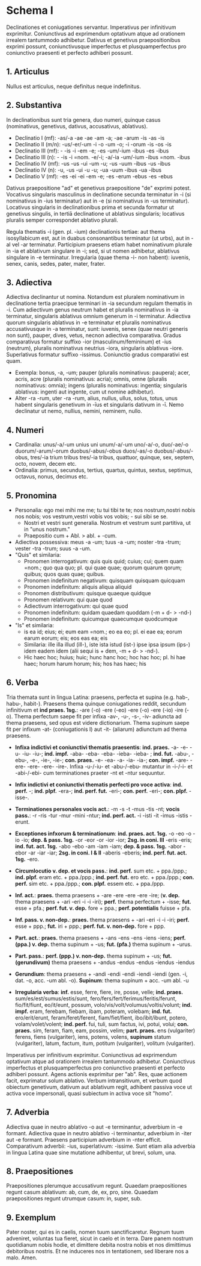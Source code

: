 # Schema I

Declinationes et coniugationes servantur. Imperativus per infinitivum exprimitur. Coniunctivus ad exprimendum optativum atque ad orationem irrealem tantummodo adhibetur. Dativus et genetivus praepositionibus exprimi possunt, coniunctivusque imperfectus et plusquamperfectus pro coniunctivo praesenti et perfecto adhiberi possunt.

## 1. Articulus

Nullus est articulus, neque definitus neque indefinitus.

## 2. Substantiva

In declinationibus sunt tria genera, duo numeri, quinque casus (nominativus, genetivus, dativus, accusativus, ablativus).

- Declinatio I (mf): -as/-a -ae -ae -am -a; -ae -arum -is -as -is
- Declinatio II (m/n): -us/-er/-um -i -o -um -o; -i -orum -is -os -is
- Declinatio III (mf): - -is -i -em -e; -es -um/-ium -ibus -es -ibus
- Declinatio III (n): - -is -i =nom. -e/-i; -a/-ia -um/-ium -ibus =nom. -ibus
- Declinatio IV (mf): -us -us -ui -um -u; -us -uum -ibus -us -ibus
- Declinatio IV (n): -u, -us -ui -u -u; -ua -uum -ibus -ua -ibus
- Declinatio V (mf): -es -ei -ei -em -e; -es -erum -ebus -es -ebus

Dativus praepositione "ad" et genetivus praepositione "de" exprimi potest. Vocativus singularis masculinus in declinatione secunda terminatur in -i (si nominativus in -ius terminatur) aut in -e (si nominativus in -us terminatur). Locativus singularis in declinationibus prima et secunda formatur ut genetivus singulis, in tertiā declinatione ut ablativus singularis; locativus pluralis semper correspondet ablativo plurali.

Regula thematis -i (gen. pl. -ium) declinationis tertiae: aut thema isosyllabicum est, aut in duabus consonantibus terminatur (ut urbs), aut in -al vel -ar terminatur. Participium praesens etiam habet nominativum plurale in -ia et ablativum singulare in -i; sed, si ut nomen adhibetur, ablativus singulare in -e terminatur. Irregularia (quae thema -i- non habent): iuvenis, senex, canis, sedes, pater, mater, frater.

## 3. Adiectiva

Adiectiva declinantur ut nomina. Notandum est pluralem nominativum in declinatione tertia praecipue terminari in -ia secundum regulam thematis in -i. Cum adiectivum genus neutrum habet et pluralis nominativus in -ia terminatur, singularis ablativus omnium generum in -i terminatur. Adiectiva quorum singularis ablativus in -e terminatur et pluralis nominativus accusativusque in -a terminatur, sunt: iuvenis, senex (quae neutri generis non sunt), pauper, dives, vetus, necnon adiectiva comparativa. Gradus comparativus formatur suffixo -ior (masculinum/femininum) et -ius (neutrum), pluralis nominativus neutrius -iora, singularis ablativus -iore. Superlativus formatur suffixo -issimus. Coniunctio gradus comparativi est quam.

- Exempla: bonus, -a, -um; pauper (pluralis nominativus: paupera); acer, acris, acre (pluralis nominativus: acria); omnis, omne (pluralis nominativus: omnia); ingens (pluralis nominativus: ingentia; singularis ablativus: ingenti aut ingente, cum ut nomine adhibetur).
- Alter -ra -rum, uter -ra -rum, alius, nullus, ullus, solus, totus, unus habent  singularis genetivum in -īus et singularis dativum in -ī. Nemo declinatur ut nemo, nullius, nemini, neminem, nullo.
  
## 4. Numeri

- Cardinalia: unus/-a/-um unius uni unum/-a/-um uno/-a/-o, duo/-ae/-o duorum/-arum/-orum duobus/-abus/-obus duos/-as/-o duobus/-abus/-obus, tres/-ia trium tribus tres/-ia tribus, quattuor, quinque, sex, septem, octo, novem, decem etc. 
- Ordinalia: primus, secundus, tertius, quartus, quintus, sextus, septimus, octavus, nonus, decimus etc.

## 5. Pronomina

- Personalia: ego mei mihi me me; tu tui tibi te te; nos nostrum,nostri nobis nos nobis; vos vestrum,vestri vobis vos vobis; - sui sibi se se.
	- Nostri et vestri sunt generalia. Nostrum et vestrum sunt partitiva, ut in "unus nostrum."
	- Praepositio cum + Abl. > abl. + -cum. 
- Adiectiva possessiva: meus -a -um; tuus -a -um; noster -tra -trum; vester -tra -trum; suus -a -um.
- "Quis" et similaria:
	- Pronomen interrogativum: quis quis quid; cuius; cui; quem quam =nom.; quo qua quo; pl. qui quae quae; quorum quarum qorum; quibus; quos quas quae; quibus.
	- Pronomen indefinitum negativum: quisquam quisquam quicquam
	- Pronomen indefinitum: aliquis aliqua aliquid
	- Pronomen distributivum: quisque quaeque quidque
	- Pronomen relativum: qui quae quod
	- Adiectivum interrogativum: qui quae quod
	- Pronomen indefinitum: quidam quaedam quoddam (-m + d- > -nd-)
	- Pronomen indefinitum: quicumque quaecumque quodcumque
- "Is" et similaria: 
	- is ea id; eius; ei; eum eam =nom.; eo ea eo; pl. ei eae ea; eorum earum eorum; eis; eos eas ea; eis
	- Similaria: ille illa illud (ill-), iste ista istud (ist-) ipse ipsa ipsum (ips-) idem eadem idem (alii sequi is + dem, -m + d- > -nd-).
	- Hic haec hoc; huius; huic; hunc hanc hoc; hoc hac hoc; pl. hi hae haec; horum harum horum; his; hos has haec; his

## 6. Verba

Tria themata sunt in lingua Latina: praesens, perfecta et supina (e.g. hab-, habu-, habit-). Praesens thema quinque coniugationes reddit, secundum infinitivum et **ind praes. 1sg.**: -are (-o) -ere (-eo) -ere (-o) -ere (-io) -ire (-o). Thema perfectum saepe fit per infixa -av-, -u-, -s-, -iv- adiuncta ad thema praesens, sed opus est videre dictionarium. Thema supinum saepe fit per infixum -at- (coniugationis I) aut -it- (aliarum) adiunctum ad thema praesens. 

- **Infixa indictivi et coniunctivi thematis praesentis**: **ind. praes.** -a- -e- -u- -iu- -iu-; **ind. impf.** -aba- -eba- -eba- -ieba- -ieba- ; **ind. fut.** -abu-, -ebu-, -e-, -ie-, -ie-; **con. praes.**  -e- -ea- -a- -ia- -ia-; **con. impf.** -are- -ere- -ere- -ere- -ire-. Infixa -u-/-iu- et -abu-/-ebu- mutantur in -i-/-i- et -abi-/-ebi- cum terminationes praeter -nt et -ntur sequuntur. 

- **Infix indictivi et coniunctivi thematis perfecti pro voce activa**: **ind. perf.** -; **ind. plpf.** -era-; **ind. perf. fut.** -eri-; **con. perf.** -eri-; **con. plpf.** -isse-.

- **Terminationes personales vocis act.**: -m -s -t -mus -tis -nt; **vocis pass.**: -r -ris -tur -mur -mini -ntur; **ind. perf. act.** -i -isti -it -imus -istis -erunt.

- **Exceptiones infxorum & terminationum**: **ind. praes. act. 1sg.** -o -eo -o -io -io; **dep. & pass. 1sg.** -or -eor -or -ior -ior; **2sg. in coni. III** -eris -eris; **ind. fut. act. 1sg.** -abo -ebo -am -iam -iam; **dep. & pass. 1sg.** -abor -ebor -ar -iar -iar; **2sg. in coni. I & II** -aberis -eberis; **ind. perf. fut. act. 1sg.** -ero.

- **Circumlocutio v. dep. et vocis pass.**: **ind. perf.** sum etc. + ppa./ppp.; **ind. plpf.** eram etc. + ppa./ppp.; **ind. perf. fut.** ero etc. + ppa./ppp.; **con. perf.** sim etc. + ppa./ppp.; **con. plpf.** essem etc. + ppa./ppp.

- **Inf. act.**: **praes.** thema praesens + -are -ere -ere -ere -ire; (**v. dep.** thema praesens + -ari -eri -i -i -iri); **perf.** thema perfectum + -isse; **fut.** esse + pfa.; **perf. fut. v. dep.** fore + ppa.; **perf. potentialis** fuisse + pfa.

- **Inf. pass. v. non-dep.**: **praes.** thema praesens + -ari -eri -i -i -iri; **perf.** esse + ppp.; **fut.** iri + ppp.; **perf. fut. v. non-dep.** fore + ppp.

- **Part. act.**: **praes.** thema praesens + -ans -ens -ens -iens -iens; **perf. (ppa.) v. dep.** thema supinum + -us; **fut. (pfa.)** thema supinum + -urus.

- **Part. pass.**: **perf. (ppp.) v. non-dep.** thema supinum + -us; **fut. (gerundivum)** thema praesens + -andus -endus -endus -iendus -iendus

- **Gerundium**: thema praesens + -andi -endi -endi -iendi -iendi (gen. -i, dat. -o, acc. -um abl. -o). **Supinum**: thema supinum + acc. -um abl. -u

- **Irregularia verba**: **inf.** esse, ferre, fiere, ire, posse, velle; **ind. praes.** sum/es/est/sumus/estis/sunt, fero/fers/fert/ferimus/feritis/ferunt, fio/fit/fiunt, eo/it/eunt, possum, volo/vis/volt/volumus/voltis/volunt; **ind. impf.** eram, ferebam, fiebam, ibam, poteram, volebam; **ind. fut.** ero/erit/erunt, feram/feret/ferent, fiam/fiet/fient, ibo/ibit/ibunt, potero, volam/volet/volent; **ind. perf.** fui, tuli, sum factus, ivi, potui, volui; **con. praes.** sim, feram, fiam, eam, possim, velim; **part. praes.** ens (vulgariter) ferens, fiens (vulgariter), iens, potens, volens, **supinum** statum (vulgariter), latum, factum, itum, potitum (vulgariter), volitum (vulgariter). 

Imperativus per infinitivum exprimitur. Coniunctivus ad exprimendum optativum atque ad orationem irrealem tantummodo adhibetur. Coniunctivus imperfectus et plusquamperfectus pro coniunctivo praesenti et perfecto adhiberi possunt. Agens actionis exprimitur per "ab". Res, quae actionem facit, exprimatur solum ablativo. Verbum intransitivum, et verbum quod obiectum genetivum, dativum aut ablativum regit, adhibent passiva voce ut activa voce impersonali, quasi subiectum in activa voce sit "homo".

## 7. Adverbia

Adiectiva quae in neutro ablativo -o aut -e terminantur, adverbium in -e formant. Adiectiva quae in neutro ablativo -i terminantur, adverbium in -iter aut -e formant. Praesens participium adverbium in -nter efficit. Comparativum adverbii: -ius, superlativum: -issime. Sunt etiam alia adverbia in lingua Latina quae sine mutatione adhibentur, ut brevi, solum, una.

## 8. Praepositiones

Praepositiones plerumque accusativum regunt. Quaedam praepositiones regunt casum ablativum: ab, cum, de, ex, pro, sine. Quaedam praepositiones regunt utrumque casum: in, super, sub.

## 9. Exemplum

Pater noster, qui es in caelis, nomen tuum sanctificaretur. Regnum tuum adveniret, voluntas tua fieret, sicut in caelo et in terra. Dare panem nostrum quotidianum nobis hodie, et dimittere debita nostra nobis et nos dimittimus debitoribus nostris. Et ne induceres nos in tentationem, sed liberare nos a malo. Amen. 
